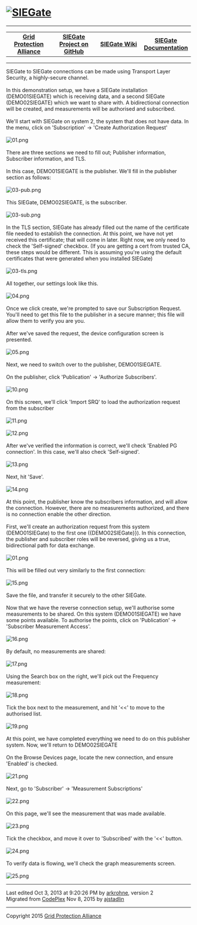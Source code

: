 <html lang="en">
<head>
</head>
<body>
<!--HtmlToGmd.Body-->
<div id="NavigationMenu">
<h1><a href="https://github.com/GridProtectionAlliance/SIEGate/blob/master/Source/Documentation/wiki/SIEGate.md">
<img src="https://github.com/GridProtectionAlliance/SIEGate/blob/master/Source/Documentation/wiki/SIEGate_Logo.png" alt="SIEGate" /></a></h1>
<hr />
<table style="width: 100%; border-collapse: collapse; border: 0px solid gray;">
<tr>
<td style="width: 25%; text-align:center;"><b><a href="http://www.gridprotectionalliance.com">Grid Protection Alliance</a></b></td>
<td style="width: 25%; text-align:center;"><b><a href="https://github.com/GridProtectionAlliance/SIEGate">SIEGate Project on GitHub</a></b></td>
<td style="width: 25%; text-align:center;"><b><a href="https://github.com/GridProtectionAlliance/SIEGate/blob/master/Source/Documentation/wiki/SIEGate.md">SIEGate Wiki</a></b></td>
<td style="width: 25%; text-align:center;"><b><a href="https://github.com/GridProtectionAlliance/SIEGate/blob/master/Source/Documentation/wiki/SIEGate_Documentation.md">SIEGate Documentation</a></b></td>
</tr>
</table>
</div>
<hr />
<!--/HtmlToGmd.Body-->

<div class="WikiContent">

                
<div class="wikidoc">SIEGate to SIEGate connections can be made using Transport Layer Security, a highly-secure channel.
<br>
<br>
In this demonstration setup, we have a SIEGate installation (<span class="codeInline">DEMO01SIEGATE</span>) which is receiving data, and a second SIEGate (<span class="codeInline">DEMO02SIEGATE</span>) which we want to share with. A bidirectional connection
 will be created, and measurements will be authorised and subscribed.<br>
<br>
We&#39;ll start with SIEGate on system 2, the system that does not have data. In the menu, click on &#39;Subscription&#39; -&gt; &#39;Create Authorization Request&#39;<br>
<br>
<img src="https://github.com/GridProtectionAlliance/SIEGate/blob/master/Source/Documentation/wiki/Creating_Secured_Gateway_Connections.files/01.png" alt="01.png" title="01.png"><br>
<br>
There are three sections we need to fill out; Publisher information, Subscriber information, and TLS.
<br>
<br>
In this case, <span class="codeInline">DEMO01SIEGATE</span> is the publisher. We&#39;ll fill in the publisher section as follows:<br>
<br>
<img src="https://github.com/GridProtectionAlliance/SIEGate/blob/master/Source/Documentation/wiki/Creating_Secured_Gateway_Connections.files/03-pub.png" alt="03-pub.png" title="03-pub.png"><br>
<br>
This SIEGate, <span class="codeInline">DEMO02SIEGATE</span>, is the subscriber.
<br>
<br>
<img src="https://github.com/GridProtectionAlliance/SIEGate/blob/master/Source/Documentation/wiki/Creating_Secured_Gateway_Connections.files/03-sub.png" alt="03-sub.png" title="03-sub.png"><br>
<br>
In the TLS section, SIEGate has already filled out the name of the certificate file needed to establish the connection. At this point, we have not yet received this certificate; that will come in later. Right now, we only need to check the &#39;Self-signed&#39;
 checkbox. (If you are getting a cert from trusted CA, these steps would be different. This is assuming you&#39;re using the default certificates that were generated when you installed SIEGate)<br>
<br>
<img src="https://github.com/GridProtectionAlliance/SIEGate/blob/master/Source/Documentation/wiki/Creating_Secured_Gateway_Connections.files/03-tls.png" alt="03-tls.png" title="03-tls.png"><br>
<br>
All together, our settings look like this.<br>
<br>
<img src="https://github.com/GridProtectionAlliance/SIEGate/blob/master/Source/Documentation/wiki/Creating_Secured_Gateway_Connections.files/04.png" alt="04.png" title="04.png"><br>
<br>
Once we click create, we&#39;re prompted to save our Subscription Request. You&#39;ll need to get this file to the publisher in a secure manner; this file will allow them to verify you are you.
<br>
<br>
After we&#39;ve saved the request, the device configuration screen is presented. <br>
<br>
<img src="https://github.com/GridProtectionAlliance/SIEGate/blob/master/Source/Documentation/wiki/Creating_Secured_Gateway_Connections.files/05.png" alt="05.png" title="05.png"><br>
<br>
Next, we need to switch over to the publisher, <span class="codeInline">DEMO01SIEGATE</span>.
<br>
<br>
On the publisher, click &#39;Publication&#39; -&gt; &#39;Authorize Subscribers&#39;.<br>
<br>
<img src="https://github.com/GridProtectionAlliance/SIEGate/blob/master/Source/Documentation/wiki/Creating_Secured_Gateway_Connections.files/10.png" alt="10.png" title="10.png"><br>
<br>
On this screen, we&#39;ll click &#39;Import SRQ&#39; to load the authorization request from the subscriber<br>
<br>
<img src="https://github.com/GridProtectionAlliance/SIEGate/blob/master/Source/Documentation/wiki/Creating_Secured_Gateway_Connections.files/11.png" alt="11.png" title="11.png"><br>
<br>
<img src="https://github.com/GridProtectionAlliance/SIEGate/blob/master/Source/Documentation/wiki/Creating_Secured_Gateway_Connections.files/12.png" alt="12.png" title="12.png"><br>
<br>
After we&#39;ve verified the information is correct, we&#39;ll check &#39;Enabled PG connection&#39;. In this case, we&#39;ll also check &#39;Self-signed&#39;.<br>
<br>
<img src="https://github.com/GridProtectionAlliance/SIEGate/blob/master/Source/Documentation/wiki/Creating_Secured_Gateway_Connections.files/13.png" alt="13.png" title="13.png"><br>
<br>
Next, hit &#39;Save&#39;.<br>
<br>
<img src="https://github.com/GridProtectionAlliance/SIEGate/blob/master/Source/Documentation/wiki/Creating_Secured_Gateway_Connections.files/14.png" alt="14.png" title="14.png"><br>
<br>
At this point, the publisher know the subscribers information, and will allow the connection. However, there are no measurements authorized, and there is no connection enable the other direction.<br>
<br>
First, we&#39;ll create an authorization request from this system (<span class="codeInline">DEMO01SIEGate</span>) to the first one ({DEMO02SIEGate}}). In this connection, the publisher and subscriber roles will be reversed, giving us a true, bidirectional
 path for data exchange.<br>
<br>
<img src="https://github.com/GridProtectionAlliance/SIEGate/blob/master/Source/Documentation/wiki/Creating_Secured_Gateway_Connections.files/01.png" alt="01.png" title="01.png"><br>
<br>
This will be filled out very similarly to the first connection:<br>
<br>
<img src="https://github.com/GridProtectionAlliance/SIEGate/blob/master/Source/Documentation/wiki/Creating_Secured_Gateway_Connections.files/15.png" alt="15.png" title="15.png"><br>
<br>
Save the file, and transfer it securely to the other SIEGate.<br>
<br>
Now that we have the reverse connection setup, we&#39;ll authorise some measurements to be shared. On this system (<span class="codeInline">DEMO01SIEGATE</span>) we have some points available. To authorise the points, click on &#39;Publication&#39; -&gt;
 &#39;Subscriber Measurement Access&#39;.<br>
<br>
<img src="https://github.com/GridProtectionAlliance/SIEGate/blob/master/Source/Documentation/wiki/Creating_Secured_Gateway_Connections.files/16.png" alt="16.png" title="16.png"><br>
<br>
By default, no measurements are shared:<br>
<br>
<img src="https://github.com/GridProtectionAlliance/SIEGate/blob/master/Source/Documentation/wiki/Creating_Secured_Gateway_Connections.files/17.png" alt="17.png" title="17.png"><br>
<br>
Using the Search box on the right, we&#39;ll pick out the Frequency measurement:<br>
<br>
<img src="https://github.com/GridProtectionAlliance/SIEGate/blob/master/Source/Documentation/wiki/Creating_Secured_Gateway_Connections.files/18.png" alt="18.png" title="18.png"><br>
<br>
Tick the box next to the measurement, and hit &#39;&lt;&lt;&#39; to move to the authorised list.<br>
<br>
<img src="https://github.com/GridProtectionAlliance/SIEGate/blob/master/Source/Documentation/wiki/Creating_Secured_Gateway_Connections.files/19.png" alt="19.png" title="19.png"><br>
<br>
At this point, we have completed everything we need to do on this publisher system. Now, we&#39;ll return to
<span class="codeInline">DEMO02SIEGATE</span><br>
<br>
On the Browse Devices page, locate the new connection, and ensure &#39;Enabled&#39; is checked.<br>
<br>
<img src="https://github.com/GridProtectionAlliance/SIEGate/blob/master/Source/Documentation/wiki/Creating_Secured_Gateway_Connections.files/21.png" alt="21.png" title="21.png"><br>
<br>
Next, go to &#39;Subscriber&#39; -&gt; &#39;Measurement Subscriptions&#39; <br>
<br>
<img src="https://github.com/GridProtectionAlliance/SIEGate/blob/master/Source/Documentation/wiki/Creating_Secured_Gateway_Connections.files/22.png" alt="22.png" title="22.png"><br>
<br>
On this page, we&#39;ll see the measurement that was made available.<br>
<br>
<img src="https://github.com/GridProtectionAlliance/SIEGate/blob/master/Source/Documentation/wiki/Creating_Secured_Gateway_Connections.files/23.png" alt="23.png" title="23.png"><br>
<br>
Tick the checkbox, and move it over to &#39;Subscribed&#39; with the &#39;&lt;&lt;&#39; button.<br>
<br>
<img src="https://github.com/GridProtectionAlliance/SIEGate/blob/master/Source/Documentation/wiki/Creating_Secured_Gateway_Connections.files/24.png" alt="24.png" title="24.png"><br>
<br>
To verify data is flowing, we&#39;ll check the graph measurements screen.<br>
<br>
<img src="https://github.com/GridProtectionAlliance/SIEGate/blob/master/Source/Documentation/wiki/Creating_Secured_Gateway_Connections.files/25.png" alt="25.png" title="25.png"></div>
</div>
<hr />
<div class="footer">
Last edited Oct 3, 2013 at 9:20:26 PM by <a id="wikiEditByLink" href="https://www.codeplex.com/site/users/view/arkrohne">arkrohne</a>, version 2<br />
<!--HtmlToGmd.Migration-->Migrated from <a href="https://siegate.codeplex.com/wikipage?title=Creating%20secured%20gateway%20connections&referringTitle=Documentation">CodePlex</a> Nov 8, 2015 by <a href="https://github.com/ajstadlin">ajstadlin</a><!--/HtmlToGmd.Migration-->
</div>
<!--HtmlToGmd.Foot-->
<div id="copyright">
<hr />
Copyright 2015 <a href="http://www.gridprotectionalliance.org">Grid Protection Alliance</a>
</div>
<!--/HtmlToGmd.Foot-->
</body>
</html>